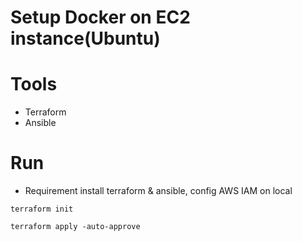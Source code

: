 # Setup Docker on EC2 instance(Ubuntu)

# Tools 

- Terraform
- Ansible

# Run

- Requirement install terraform & ansible, config AWS IAM on local

```shell
terraform init

terraform apply -auto-approve
```
